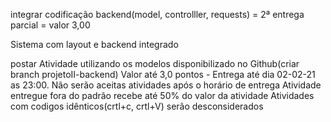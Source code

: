 integrar codificação backend(model, controlller, requests) =  2ª entrega parcial   = valor 3,00

Sistema com layout e backend integrado


 postar Atividade utilizando os modelos disponibilizado no Github(criar branch  projetoII-backend)
 Valor até 3,0 pontos - 
 Entrega até dia  02-02-21 as 23:00. 
 Não serão aceitas atividades após o horário de entrega
 Atividade entregue fora do padrão recebe até 50% do valor da atividade
 Atividades com codigos idênticos(crtl+c, crtl+V) serão desconsiderados